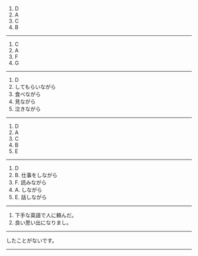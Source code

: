 1. D
2. A
3. C
4. B

---
1. C
2. A
3. F
4.  G

---
1. D
2. してもらいながら
3. 食べながら
4. 見ながら
5. 泣きながら

---
1. D
2. A
3. C
4. B
5. E

---
1. D
2. B. 仕事をしながら
3. F. 読みながら
4. A. しながら
5. E. 話しながら

---
1. 下手な英語で人に頼んだ。
2. 良い思い出になりまし。

---
したことがないです。

---
